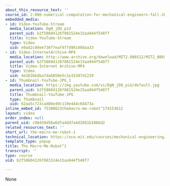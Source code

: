```yaml
---
about_this_resource_text: ''
course_id: 2-086-numerical-computation-for-mechanical-engineers-fall-2012
embedded_media:
- id: Video-YouTube-Stream
  media_location: DgN_jDQ_piU
  parent_uid: b2f58604126f881524e15aa944f548f7
  title: Video-YouTube-Stream
  type: Video
  uid: e9ad2c80ee736f7eaf4f7d981468aa33
- id: Video-InternetArchive-MP4
  media_location: http://www.archive.org/download/MIT2.086S12/MIT2_086S12_unit1_robot_300k.mp4
  parent_uid: b2f58604126f881524e15aa944f548f7
  title: Video-Internet Archive-MP4
  type: Video
  uid: 4e282bb4ba7dab850e5c1e153d7d1229
- id: Thumbnail-YouTube-JPG_1
  media_location: https://img.youtube.com/vi/DgN_jDQ_piU/default.jpg
  parent_uid: b2f58604126f881524e15aa944f548f7
  title: Thumbnail-YouTube-JPG
  type: Thumbnail
  uid: 62aa5c723cad86e49c119e444c66473a
inline_embed_id: 75308623themacro-me-robot^174153612
layout: video
order_index: null
parent_uid: c98439d56a6d7a4dd7a4d2681b1866d2
related_resources_text: ''
short_url: the-macro-me-robot-1
technical_location: https://ocw.mit.edu/courses/mechanical-engineering/2-086-numerical-computation-for-mechanical-engineers-fall-2012/readings/the-macro-me-robot-1
template_type: popup
title: The Macro-Me-Robot^1
transcript: ''
type: course
uid: b2f58604126f881524e15aa944f548f7

---
```

None